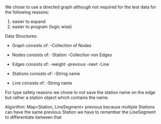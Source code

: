 We chose to use a directed graph although not required for the test data for the following reasons:
1) easier to expand
2) easier to program (logic wise)



Data Structures:
- Graph
    consists of:
        -Collection of Nodes
        
- Nodes
    consists of:
        -Station
        -Collection von Edges
    
- Edges
    consists of:
        -weight
        -previous
        -next
        -Line
    
- Stations
    consists of:
        -String name
    
- Line
    consists of:
        -String name

For type safety reasons we chose to not save the station name on the edge but rather a station object which contains the name. 




Algorithm:
Map<Station, LineSegment> previous
because multiple Stations can have the same previous Station we have to remember the LineSegment to differentiate between that